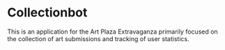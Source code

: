 # Collectionbot

This is an application for the Art Plaza Extravaganza primarily focused on the collection of art submissions and tracking of user statistics.
